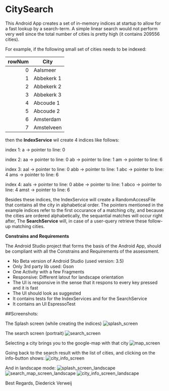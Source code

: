 # CitySearch

This Android App creates a set of in-memory indices at startup to allow for a fast lookup by a search-term.
A simple linear search would not perform very well since the total number of cities is pretty high (it contains 209556 cities). 

For example, if the following small set of cities needs to be indexed:

|rowNum|City|
|--:|---|
|0|Aalsmeer|
|1|Abbekerk 1|
|2|Abbekerk 2|
|3|Abbekerk 3|
|4|Abcoude 1|
|5|Abcoude 2|
|6|Amsterdam|
|7|Amstelveen|

then the **IndexService** wil create 4 indices like follows:

index 1:
a -> pointer to line: 0

index 2:
aa -> pointer to line: 0
ab -> pointer to line: 1
am -> pointer to line: 6

index 3:
aal -> pointer to line: 0
abb -> pointer to line: 1
abc -> pointer to line: 4
ams -> pointer to line: 6

index 4:
aals -> pointer to line: 0
abbe -> pointer to line: 1
abco -> pointer to line: 4
amst -> pointer to line: 6

Besides these indices, the IndexService will create a RandomAccessFile that contains all the city in alphabetical order. 
The pointers mentioned in the example indices refer to the first occurance of a matching city, and because the cities are ordered alphabetically, 
the sequantial matches will occur right after, The **SearchService** will, in case of a user-query retrieve these follow-up matching cities.

**Constrains and Requirements**

The Android Studio project that forms the basis of the Android App, should be compliant with all the Constrains and Requirements of the assessment.

- No Beta version of Android Studio (used version: 3.5)
- Only 3rd party lib used: Gson
- One Activity with a few Fragments
- Responsive: Different latout for landscape orientation
- The UI is responsive in the sense that it respons to every key pressed and it is fast
- The UI should look as suggested
- It contains tests for the IndexServices and for the SearchService
- It contains an UI EspressoTest 

##Screenshots:

The Splash screen (while creating the indices)
![splash_screen](https://user-images.githubusercontent.com/2026484/67287915-4a6ab380-f4dc-11e9-9957-e3a28f2b3a0b.png)

The search screen (portrait)
![search_screen](https://user-images.githubusercontent.com/2026484/67287912-49d21d00-f4dc-11e9-86b8-32b755ac6a7e.png)

Selecting a city brings you to the google-map with that city
![map_screen](https://user-images.githubusercontent.com/2026484/67287914-4a6ab380-f4dc-11e9-86f8-8982b07b7294.png)

Going back to the search result with the list of cities, and clicking on the info-button shows:
![city_info_screen](https://user-images.githubusercontent.com/2026484/67287913-4a6ab380-f4dc-11e9-9faa-f38c81617b09.png)


And in landscape mode:
![splash_screen_landscape](https://user-images.githubusercontent.com/2026484/67287919-4b034a00-f4dc-11e9-951c-94e9c291e8fb.png)
![search_map_screen_landscape](https://user-images.githubusercontent.com/2026484/67287920-4b034a00-f4dc-11e9-9671-b821582e09d4.png)
![city_info_screen_landscape](https://user-images.githubusercontent.com/2026484/67287917-4b034a00-f4dc-11e9-92fb-82b79f6106bf.png)


Best Regards,
Diederick Verweij
